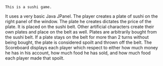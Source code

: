 	This is a sushi game. 
It uses a very basic Java JPanel. The player creates a plate of sushi on the right panel of the window. The plate he creates dictates the price of the plate. It is placed on the sushi belt. Other artificial characters create their own plates and place on the belt as well. Plates are arbitrarily bought from the sushi belt. If a plate stays on the belt for more than 2 turns without being bought, the plate is considered spoilt and thrown off the belt. The Scoreboard displays each player which respect to either how much money he has in his account, how much food he has sold, and how much food each player made that spoilt.
